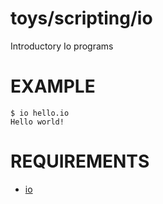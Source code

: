 # toys/scripting/io

Introductory Io programs

# EXAMPLE

```
$ io hello.io
Hello world!
```

# REQUIREMENTS

* [io](http://iolanguage.org/)
